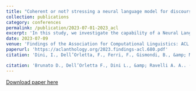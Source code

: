 ```yaml
---
title: "Coherent or not? stressing a neural language model for discourse coherence in multiple languages"
collection: publications
category: conferences 
permalink: /publication/2023-07-01-2023_acl
excerpt: 'In this study, we investigate the capability of a Neural Language Model (NLM) to distinguish between coherent and incoherent text, where the latter has been artificially created to gradually undermine local coherence within text. While previous research on coherence assessment using NLMs has primarily focused on English, we extend our investigation to multiple languages. We employ a consistent evaluation framework to compare the performance of monolingual and multilingual models in both in-domain and out-domain settings. Additionally, we explore the model’s performance in a cross-language scenario.'
date: 2023-07-09
venue: 'Findings of the Association for Computational Linguistics: ACL 2023'
paperurl: 'https://aclanthology.org/2023.findings-acl.680.pdf'
citation: 'Dini, I., Dell’Orletta, F., Ferri, F., Gismondi, B., &amp; Montemagni, S. (2022). &amp;quot;Trattamento automatico della lingua a supporto dell’editoria: primi esperimenti con il Devoto-Oli Junior.&amp;quot; In <i>E. Fersini, M. Passarotti, &amp; V. Patti (éds.), Proceedings of the Eighth Italian Conference on Computational Linguistics CliC-it 2021 </i>'

citation: 'Brunato D., Dell’Orletta F., Dini L., &amp; Ravelli A. A.. (2023) &amp;quot;Coherent or Not? Stressing a Neural Language Model for Discourse Coherence in Multiple Languages&amp;quot; In <i>Findings of the Association for Computational Linguistics: ACL 2023</i> '
---
```


<a href='https://aclanthology.org/2023.findings-acl.680.pdf'>Download paper here</a>
